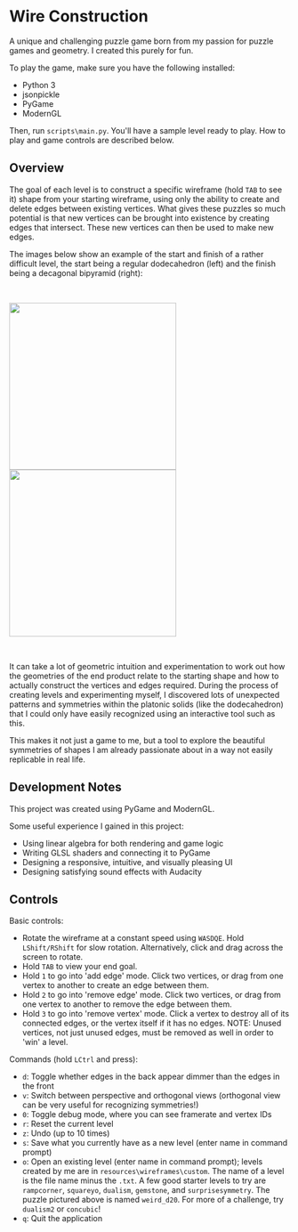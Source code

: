 # Wire Construction

A unique and challenging puzzle game born from my passion for puzzle games and geometry. I created this purely for fun.

To play the game, make sure you have the following installed:
- Python 3
- jsonpickle
- PyGame
- ModernGL

Then, run `scripts\main.py`. You'll have a sample level ready to play. How to play and game controls are described below.

## Overview

The goal of each level is to construct a specific wireframe (hold `TAB` to see it) shape from your starting wireframe, using only the ability to create and delete edges between existing vertices. What gives these puzzles so much potential is that new vertices can be brought into existence by creating edges that intersect. These new vertices can then be used to make new edges.

The images below show an example of the start and finish of a rather difficult level, the start being a regular dodecahedron (left) and the finish being a decagonal bipyramid (right):

&nbsp;  

<img src="https://github.com/Aledax/WireConstruction/assets/89650652/7d102db6-2969-4774-8dca-c8c77316b420" width="300" height="300">
<img src="https://github.com/Aledax/WireConstruction/assets/89650652/90a4a217-d168-4bcc-89fa-9da723a326d2" width="300" height="300">

&nbsp;  

It can take a lot of geometric intuition and experimentation to work out how the geometries of the end product relate to the starting shape and how to actually construct the vertices and edges required. During the process of creating levels and experimenting myself, I discovered lots of unexpected patterns and symmetries within the platonic solids (like the dodecahedron) that I could only have easily recognized using an interactive tool such as this.

This makes it not just a game to me, but a tool to explore the beautiful symmetries of shapes I am already passionate about in a way not easily replicable in real life.

## Development Notes

This project was created using PyGame and ModernGL.

Some useful experience I gained in this project:
- Using linear algebra for both rendering and game logic
- Writing GLSL shaders and connecting it to PyGame
- Designing a responsive, intuitive, and visually pleasing UI
- Designing satisfying sound effects with Audacity

## Controls

Basic controls:
- Rotate the wireframe at a constant speed using `WASDQE`. Hold `LShift/RShift` for slow rotation. Alternatively, click and drag across the screen to rotate.
- Hold `TAB` to view your end goal.
- Hold `1` to go into 'add edge' mode. Click two vertices, or drag from one vertex to another to create an edge between them.
- Hold `2` to go into 'remove edge' mode. Click two vertices, or drag from one vertex to another to remove the edge between them.
- Hold `3` to go into 'remove vertex' mode. Click a vertex to destroy all of its connected edges, or the vertex itself if it has no edges. NOTE: Unused vertices, not just unused edges, must be removed as well in order to 'win' a level.

Commands (hold `LCtrl` and press):
- `d`: Toggle whether edges in the back appear dimmer than the edges in the front
- `v`: Switch between perspective and orthogonal views (orthogonal view can be very useful for recognizing symmetries!)
- `0`: Toggle debug mode, where you can see framerate and vertex IDs
- `r`: Reset the current level
- `z`: Undo (up to 10 times)
- `s`: Save what you currently have as a new level (enter name in command prompt)
- `o`: Open an existing level (enter name in command prompt); levels created by me are in `resources\wireframes\custom`. The name of a level is the file name minus the `.txt`. A few good starter levels to try are `rampcorner`, `squareyo`, `dualism`, `gemstone`, and `surprisesymmetry`. The puzzle pictured above is named `weird_d20`. For more of a challenge, try `dualism2` or `concubic`!
- `q`: Quit the application

